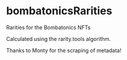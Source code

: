 # bombatonicsRarities
Rarities for the Bombatonics NFTs

Calculated using the rarity.tools algorithm.

Thanks to Monty for the scraping of metadata!
